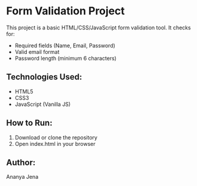# Form Validation Project

This project is a basic HTML/CSS/JavaScript form validation tool. It checks for:

- Required fields (Name, Email, Password)
- Valid email format
- Password length (minimum 6 characters)

## Technologies Used:
- HTML5
- CSS3
- JavaScript (Vanilla JS)

## How to Run:
1. Download or clone the repository
2. Open index.html in your browser

## Author:
Ananya Jena